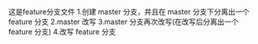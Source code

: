 这是feature分支文件
1.创建 master 分支，并且在 master 分支下分离出一个 feature 分支
2.master 改写
3.master 分支再次改写(在改写后分离出一个 feature 分支)
4.改写 feature 分支